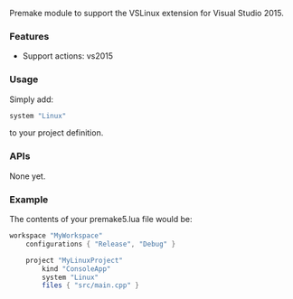 Premake module to support the VSLinux extension for Visual Studio 2015.

### Features ###

* Support actions: vs2015

### Usage ###

Simply add:
```lua
system "Linux"
```
to your project definition.

### APIs ###

None yet.

### Example ###

The contents of your premake5.lua file would be:

```lua
workspace "MyWorkspace"
    configurations { "Release", "Debug" }

    project "MyLinuxProject"
        kind "ConsoleApp"
        system "Linux"
        files { "src/main.cpp" }
```
